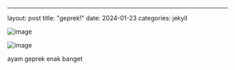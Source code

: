 ---
layout: post
title:  "geprek!"
date:   2024-01-23 
categories: jekyll 

![image](https://github.com/akusukacoding22/riannnnnn/assets/156275570/74bb22fb-0c7a-4c02-accc-3fb43fa68b22)

![image](https://github.com/akusukacoding22/riannnnnn/assets/156275570/343e85e5-e81f-4701-9df6-5a8eefd5ecbc)


 ayam geprek enak banget








